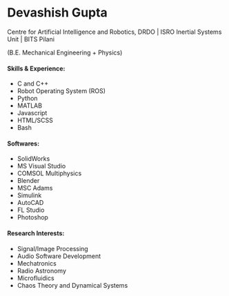# Devashish Gupta
Centre for Artificial Intelligence and Robotics, DRDO | ISRO Inertial Systems Unit | BITS Pilani 

(B.E. Mechanical Engineering + Physics)

#### Skills & Experience:
* C and C++
* Robot Operating System (ROS)
* Python
* MATLAB
* Javascript
* HTML/SCSS
* Bash

#### Softwares:
* SolidWorks
* MS Visual Studio
* COMSOL Multiphysics
* Blender
* MSC Adams
* Simulink
* AutoCAD
* FL Studio
* Photoshop

#### Research Interests:
* Signal/Image Processing
* Audio Software Development
* Mechatronics
* Radio Astronomy
* Microfluidics
* Chaos Theory and Dynamical Systems
